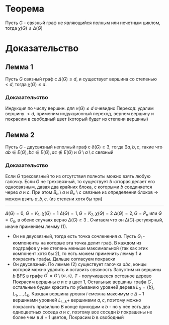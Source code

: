 # Теорема
Пусть $G$ - связный граф не являющийся полным или нечетным циклом, тогда $\chi(G) \leq \Delta(G)$ 
# Доказательство
## Лемма 1
Пусть $G$ связный граф с $\Delta (G) \leq d$, и существует вершина со степенью $< d$, тогда $\chi(G) \leq d$.
### Доказательство
Индукция по числу вершин. для $v(G) \leq d$ очевидно
Переход: удалим вершину $< d$, применим индукционный переход, вернем вершину и покрасим в свободный цвет (который будет из степени вершины)
## Лемма 2
Пусть $G$ - двусвязный неполный граф с $\delta(G) \geq 3$, тогда $\exists a, b, c$, такие что $ab \in E(G), bc \in E(G), ac \not \in E(G)$ и $G \setminus a \setminus c$ связный
### Доказательство
Если $G$ трехсвязный то из отсутствия полноты можно взять любую галочку.
Если $G$ не трехсвязный, то существует $b$ которая делает его односвязным, давая два крайних блока, с которыми $b$ соединяется через $a$  и $c$. При этом $B_a \setminus a$ и  $B_c \setminus c$ связные из определения блоков => можем взять $a, b, c$. (из степени хотя бы три)

---
$\Delta(G) = 0$, $G = K_1$, $\chi(G) = 1$ 
$\Delta(G) = 1, G = K_2, \chi(G) = 2$
$\Delta(G) = 2, G = P_n$ или $G= C_n$, в обеих случаях верно 
$\Delta(G) \geq 3$ . Считаем что он $\Delta(G)$-регулярный, иначе применяем лемму (1).

* Он не двусвязный, тогда есть точка сочленения $a$. Пусть $G_i$ - компоненты на которые эта точка делит граф. В каждом из подграфов у нее степень меньше максимальной (так как этих компонент хотя бы 2), то есть можем применить лемму 1 и покрасить графы. Дальше согласуем покраски
* Он двусвязный. По лемме (2) существует галочка $abc$, концы которой можно удалить и оставить связность
  Запустим из вершины $b$ BFS в графе $G^\prime = G \setminus \{a, c\}$. $T$ - получившееся остовное дерево
  Покрасим вершины $a$ и $c$ в цвет 1, Остальные вершины графа $G^\prime$, остальные будем красить по убыванию уровней дерева $L_0 = \{b\}, L_1, ..., L_k$. 
  Каждая вершина уровня $i$ смежна максимум с $\Delta - 1$ вершинами уровней $L_{i...k} +$ вершинами $a, c$, поэтому можно покрасить правильно
  В конце приходим к $b$ - но у нее есть два одноцветных соседа $a$ и $c$, поэтому все соседи $b$ покрашены не более чем в $\Delta - 1$ цветов, Покрасим $b$ в свободный

